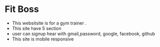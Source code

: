 # Fit Boss
* This websitsite is for a gym trainer .
* This site have 5 section
* user can signup hear with gmail,password, google, facebook, github
* This site is mobile responsive 

